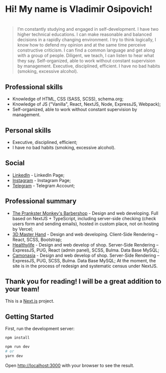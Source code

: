 # Hi! My name is Vladimir Osipovich!

#

#

> I’m constantly studying and engaged in self-development. I have two higher technical educations. I can make reasonable and balanced decisions in a rapidly changing environment. I try to think logically, I know how to defend my opinion and at the same time perceive constructive criticism. I can find a common language and get along with a group of people. Diligent, we teach, I can listen to hear what they say. Self-organized, able to work without constant supervision by management. Executive, disciplined, efficient. I have no bad habits (smoking, excessive alcohol).

## Professional skills

- Knowledge of HTML, CSS (SASS, SCSS), schema.org;
- Knowledge of JS ("Vanilla", React, NextJS, Node, ExpressJS, Webpack);
- Self-organized, able to work without constant supervision by management.

## Personal skills

- Executive, disciplined, efficient;
- I have no bad habits (smoking, excessive alcohol).

## Social

- [LinkedIn](https://www.linkedin.com/in/vladimirosipovich/) - LinkedIn Page;
- [Instagram](https://www.instagram.com/_vladimir.osipovich_/) - Instagram Page;
- [Telegram](https://t.me/vladimir_osipovich) - Telegram Account;

## Professional summary

- [The Prankster Monkey's Barbershop](https://tpmbarbershop.by/) - Design and web developing. Full based on NextJS + TypeScript, including server-side checking (check users form and sending emails), hosted in custom place, not on hosting by Vercel;
- [3D Master Hand](https://3dmasterhand.by/) - Design and web developing. Client-Side Rendering – React, SCSS, Bootstrap;
- [Healthylife](https://healthylife.by/) - Design and web develop of shop. Server-Side Rendering – ExpressJS, PUG, React (admin panel), SCSS, Bulma. Data Base MySQL;
- [Camonasia](https://camonasia.com/) - Design and web develop of shop. Server-Side Rendering – ExpressJS, PUG, SCSS, Bulma. Data Base MySQL; At the moment, the site is in the process of redesign and systematic census under NextJS.

## Thank you for reading! I will be a great addition to your team!

This is a [Next.js](https://nextjs.org/) project.

## Getting Started

First, run the development server:

```bash
npm install

npm run dev
# or
yarn dev
```

Open [http://localhost:3000](http://localhost:3000) with your browser to see the result.
